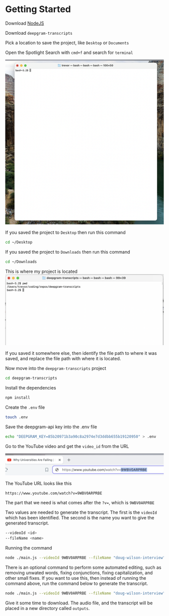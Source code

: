 # Getting Started

Download [NodeJS](https://nodejs.org/en)

Download `deepgram-transcripts`

Pick a location to save the project, like `Desktop` or `Documents`

Open the Spotlight Search with `cmd+f` and search for `terminal`

![terminal](./terminal.png)

If you saved the project to `Desktop` then run this command
```bash
cd ~/Desktop
```

If you saved the project to `Downloads` then run this command
```bash
cd ~/Downloads
```

This is where my project is located
![local](./local.png)

If you saved it somewhere else, then identify the file path to where it was saved, and replace the file path with where it is located.

Now move into the `deepgram-transcripts` project
```bash
cd deepgram-transcripts
```

Install the dependencies
```bash
npm install
```

Create the `.env` file
```bash
touch .env
```

Save the deepgram-api key into the .env file
```bash
echo "DEEPGRAM_KEY=85b20971b3a90c8a2974e7d3ddbb655b19120950" > .env
```

Go to the YouTube video and get the `video_id` from the URL

![youtube](./url.png)

The YouTube URL looks like this
```
https://www.youtube.com/watch?v=9WBV0ARPRBE
```

The part that we need is what comes after the `?v=`, which is `9WBV0ARPRBE`

Two values are needed to generate the transcript. The first is the `videoId` which has been identified. The second is the name you want to give the generated transcript.

```bash
--videoId <id>
--fileName <name>
```

Running the command
```bash
node ./main.js --videoId 9WBV0ARPRBE --fileName "doug-wilson-interview"
```

There is an optional command to perform some automated editing, such as removing unwated words, fixing conjunctions, fixing capitalization, and other small fixes. If you want to use this, then instead of running the command above, run the command below to generate the transcript.
```bash
node ./main.js --videoId 9WBV0ARPRBE --fileName "doug-wilson-interview" --updateTranscript true
```

Give it some time to download. The audio file, and the transcript will be placed in a new directory called `outputs`.